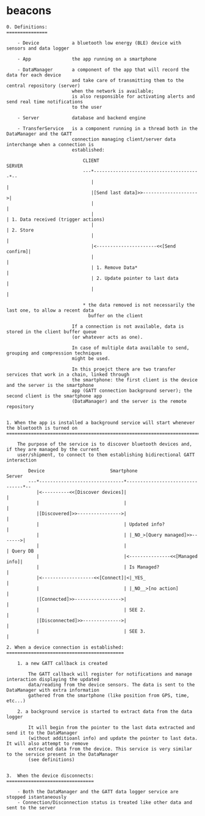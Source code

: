 # beacons
   								
	0. Definitions:
	===============
	
		- Device  			a bluetooth low energy (BLE) device with sensors and data logger
		
		- App  				the app running on a smartphone
		
		- DataManager		a component of the app that will record the data for each device
							and take care of transmitting them to the central repository (server)
							when the network is available;
							is also responsible for activating alerts and send real time notifications
							to the user
		
		- Server			database and backend engine
		
		- TransferService	is a component running in a thread both in the DataManager and the GATT 
							connection managing client/server data interchange when a connection is
							established:
							
								CLIENT                                  SERVER
								---*---------------------------------------*--
								   |                                       |
								   |[Send last data]>>-------------------->|
								   |                                       |
								   |                                       | 1. Data received (trigger actions)
								   |                                       | 2. Store
								   |                                       |
								   |<----------------------<<[Send confirm]|
								   |                                       |
								   | 1. Remove Data*                       |
								   | 2. Update pointer to last data        |
								   |                                       |
								   
								* the data removed is not necessarily the last one, to allow a recent data 
								  buffer on the client
							  
							If a connection is not available, data is stored in the client buffer queue
							(or whatever acts as one).
							
							In case of multiple data available to send, grouping and compression techniques
							might be used.
							  
							In this proejct there are two transfer services that work in a chain, linked through 
							the smartphone: the first client is the device and the server is the smartphone 
							app (GATT connection background server); the second client is the smartphone app
							(DataManager) and the server is the remote repository
							   
										  
	1. When the app is installed a background service will start whenever the bluetooth is turned on
	================================================================================================
	
		The purpose of the service is to discover bluetooth devices and, if they are managed by the current
		user/shipment, to connect to them establishing bidirectional GATT interaction
		
			Device                        Smartphone                         Server
			---*-------------------------------*--------------------------------*--
			   |<----------<<[Discover devices]|                                |
			   |                               |                                |
			   |[Discovered]>>---------------->|                                |
			   |                               | Updated info?                  |
			   |                               | |_NO_>[Query managed]>>------->|
			   |                               |                                | Query DB
			   |                               |<---------------<<[Managed info]|
			   |                               | Is Managed?                    |
			   |<-------------------<<[Connect]|<|_YES_                         |
			   |                               | |_NO__>[no action]             |
			   |[Connected]>>----------------->|                                |
			   |                               | SEE 2.                         |
			   |[Disconnected]>>-------------->|                                |
			   |                               | SEE 3.                         |
		
	2. When a device connection is established:
	===========================================
	
		1. a new GATT callback is created 
	
			The GATT callback will register for notifications and manage interaction displaying the updated 
			data/reading from the device sensors. The data is sent to the DataManager with extra information
			gathered from the smartphone (like position from GPS, time, etc...)
	
		2. a background service is started to extract data from the data logger
		
			It will begin from the pointer to the last data extracted and send it to the DataManager 
			(without additioanl info) and update the pointer to last data. It will also attempt to remove
			extracted data from the device. This service is very similar to the service present in the DataManager
			(see definitions)
			

	3.  When the device disconnects:
	================================
	
		- Both the DataManager and the GATT data logger service are stopped istantaneously
		- Connection/Disconnection status is treated like other data and sent to the server
